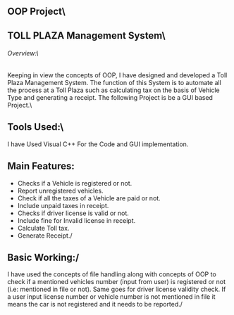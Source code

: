 ## OOP Project\
## TOLL PLAZA Management System\
###### Overview:\
Keeping in view the concepts of OOP, I have  designed and developed a Toll Plaza
Management System. The function of this System is to automate all the process at a Toll
Plaza such as calculating tax on the basis of Vehicle Type and generating a receipt. The
following Project is be a GUI based Project.\
## Tools Used:\
I have Used Visual C++ For the Code and GUI implementation.
## Main Features:
* Checks if a Vehicle is registered or not.
* Report unregistered vehicles.
* Check if all the taxes of a Vehicle are paid or not.
* Include unpaid taxes in receipt.
* Checks if driver license is valid or not.
* Include fine for Invalid license in receipt.
* Calculate Toll tax.
* Generate Receipt./
## Basic Working:/
I have used the concepts of file handling along with concepts of OOP to check if a mentioned
vehicles number (input from user) is registered or not (i.e: mentioned in file or not). Same goes
for driver license validity check. If a user input license number or vehicle number is not
mentioned in file it means the car is not registered and it needs to be reported./



